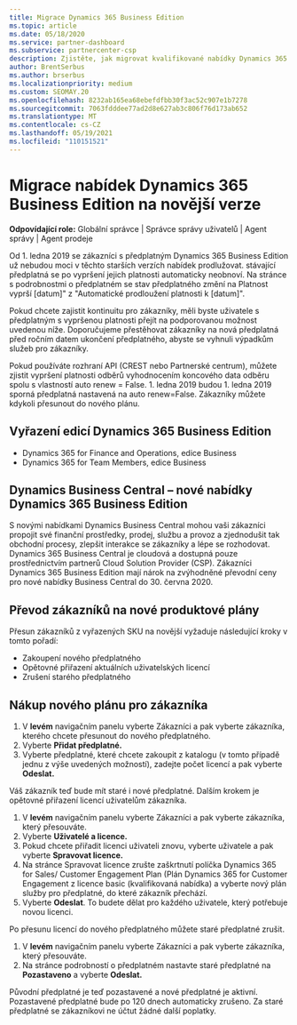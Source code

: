 ```yaml
---
title: Migrace Dynamics 365 Business Edition
ms.topic: article
ms.date: 05/18/2020
ms.service: partner-dashboard
ms.subservice: partnercenter-csp
description: Zjistěte, jak migrovat kvalifikované nabídky Dynamics 365 Business Edition na novější verze před vypršením jejich platnosti.
author: BrentSerbus
ms.author: brserbus
ms.localizationpriority: medium
ms.custom: SEOMAY.20
ms.openlocfilehash: 8232ab165ea68ebefdfbb30f3ac52c907e1b7278
ms.sourcegitcommit: 7063fdddee77ad2d8e627ab3c806f76d173ab652
ms.translationtype: MT
ms.contentlocale: cs-CZ
ms.lasthandoff: 05/19/2021
ms.locfileid: "110151521"
---
```

# <a name="migrate-dynamics-365-business-edition-offers-to-newer-versions"></a>Migrace nabídek Dynamics 365 Business Edition na novější verze

**Odpovídající role:** Globální správce | Správce správy uživatelů | Agent správy | Agent prodeje

Od 1. ledna 2019 se zákazníci s předplatným Dynamics 365 Business Edition už nebudou moci v těchto starších verzích nabídek prodlužovat. stávající předplatná se po vypršení jejich platnosti automaticky neobnoví. Na stránce s podrobnostmi o předplatném se stav předplatného změní na Platnost vyprší [datum]" z "Automatické prodloužení platnosti k [datum]".

Pokud chcete zajistit kontinuitu pro zákazníky, měli byste uživatele s předplatným s vypršenou platnosti přejít na podporovanou možnost uvedenou níže. Doporučujeme přestěhovat zákazníky na nová předplatná před ročním datem ukončení předplatného, abyste se vyhnuli výpadkům služeb pro zákazníky.

Pokud používáte rozhraní API (CREST nebo Partnerské centrum), můžete zjistit vypršení platnosti odběrů vyhodnocením koncového data odběru spolu s vlastností auto renew = False. 1. ledna 2019 budou 1. ledna 2019 sporná předplatná nastavená na auto renew=False. Zákazníky můžete kdykoli přesunout do nového plánu. 

## <a name="the-dynamics-365-business-editions-being-retired"></a>Vyřazení edicí Dynamics 365 Business Edition

- Dynamics 365 for Finance and Operations, edice Business
- Dynamics 365 for Team Members, edice Business

## <a name="dynamics-business-central---the-dynamics-365-business-edition-new-offers"></a>Dynamics Business Central – nové nabídky Dynamics 365 Business Edition

S novými nabídkami Dynamics Business Central mohou vaši zákazníci propojit své finanční prostředky, prodej, službu a provoz a zjednodušit tak obchodní procesy, zlepšit interakce se zákazníky a lépe se rozhodovat. Dynamics 365 Business Central je cloudová a dostupná pouze prostřednictvím partnerů Cloud Solution Provider (CSP).
Zákazníci Dynamics 365 Business Edition mají nárok na zvýhodněné převodní ceny pro nové nabídky Business Central do 30. června 2020.

## <a name="transition-customers-to-new-product-plans"></a>Převod zákazníků na nové produktové plány

 Přesun zákazníků z vyřazených SKU na novější vyžaduje následující kroky v tomto pořadí:

- Zakoupení nového předplatného
- Opětovné přiřazení aktuálních uživatelských licencí
- Zrušení starého předplatného

## <a name="purchase-the-new-plan-for-your-customer"></a>Nákup nového plánu pro zákazníka

1. V **levém** navigačním panelu vyberte Zákazníci a pak vyberte zákazníka, kterého chcete přesunout do nového předplatného.
2. Vyberte **Přidat předplatné.**
3. Vyberte předplatné, které chcete zakoupit z katalogu (v tomto případě jednu z výše uvedených možností), zadejte počet licencí a pak vyberte **Odeslat.** 

Váš zákazník teď bude mít staré i nové předplatné. Dalším krokem je opětovné přiřazení licencí uživatelům zákazníka.

1. V **levém** navigačním panelu vyberte Zákazníci a pak vyberte zákazníka, který přesouváte.
2. Vyberte **Uživatelé a licence.**
3. Pokud chcete přiřadit licenci uživateli znovu, vyberte uživatele a pak vyberte **Spravovat licence.** 
4. Na  stránce Spravovat licence zrušte zaškrtnutí políčka Dynamics 365 for Sales/ Customer Engagement Plan (Plán Dynamics 365 for Customer Engagement z licence basic (kvalifikovaná nabídka) a vyberte nový plán služby pro předplatné, do které zákazník přechází. 
5. Vyberte **Odeslat**. To budete dělat pro každého uživatele, který potřebuje novou licenci. 

Po přesunu licencí do nového předplatného můžete staré předplatné zrušit. 

1. V **levém** navigačním panelu vyberte Zákazníci a pak vyberte zákazníka, který přesouváte.
2. Na stránce podrobností o předplatném nastavte staré předplatné na **Pozastaveno** a vyberte **Odeslat.**

Původní předplatné je teď pozastavené a nové předplatné je aktivní. Pozastavené předplatné bude po 120 dnech automaticky zrušeno. Za staré předplatné se zákazníkovi ne účtut žádné další poplatky.
